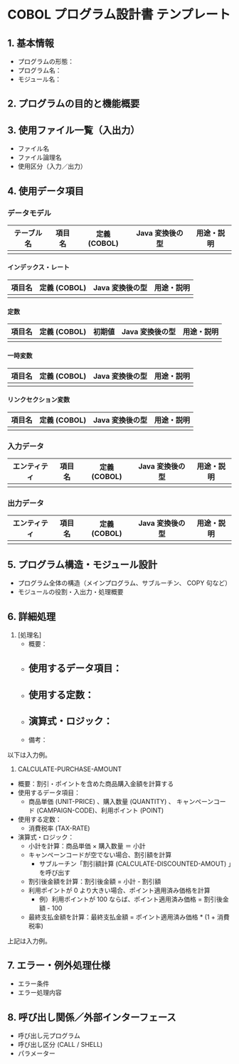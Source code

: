 # COBOL プログラム設計書 テンプレート

## 1. 基本情報

- プログラムの形態：
- プログラム名：
- モジュール名：

## 2. プログラムの目的と機能概要

## 3. 使用ファイル一覧（入出力）

- ファイル名
- ファイル論理名
- 使用区分（入力／出力）

## 4. 使用データ項目

### データモデル

| テーブル名 | 項目名         | 定義 (COBOL)      | Java 変換後の型 | 用途・説明         |
| ---------- | -------------- | ----------------- | --------------- | ------------------ |
|            |                |                   |                 |                    |

#### インデックス・レート

| 項目名         | 定義 (COBOL) | Java 変換後の型 | 用途・説明         |
| -------------- | ------------ | --------------- | ------------------ |
|                |              |                 |                    |

#### 定数

| 項目名       | 定義 (COBOL) | 初期値      | Java 変換後の型 | 用途・説明         |
| ------------ | ------------ | ----------- | --------------- | ------------------ |
|              |              |             |                 |                    |

#### 一時変数

| 項目名         | 定義 (COBOL) | Java 変換後の型 | 用途・説明         |
| -------------- | ------------ | --------------- | ------------------ |
|                |              |                 |                    |

#### リンクセクション変数

| 項目名         | 定義 (COBOL) | Java 変換後の型 | 用途・説明         |
| -------------- | ------------ | --------------- | ------------------ |
|                |              |                 |                    |

### 入力データ

| エンティティ | 項目名 | 定義 (COBOL) | Java 変換後の型 | 用途・説明 |
| ------------ | ------ | ------------ | --------------- | ---------- |
|              |        |              |                 |            |

### 出力データ

| エンティティ | 項目名 | 定義 (COBOL) | Java 変換後の型 | 用途・説明 |
| ------------ | ------ | ------------ | --------------- | ---------- |
|              |        |              |                 |            |

## 5. プログラム構造・モジュール設計

- プログラム全体の構造（メインプログラム、サブルーチン、 COPY 句など）
- モジュールの役割・入出力・処理概要

## 6. 詳細処理

1. [処理名]
   - 概要：
   - 使用するデータ項目：
     - 
   - 使用する定数：
     - 
   - 演算式・ロジック：
     - 
   - 備考：

以下は入力例。

1. CALCULATE-PURCHASE-AMOUNT
  - 概要：割引・ポイントを含めた商品購入金額を計算する
  - 使用するデータ項目：
    - 商品単価 (UNIT-PRICE) 、購入数量 (QUANTITY) 、 キャンペーンコード (CAMPAIGN-CODE)、利用ポイント (POINT)
  - 使用する定数：
    - 消費税率 (TAX-RATE)
  - 演算式・ロジック：
    - 小計を計算：商品単価 × 購入数量 ＝ 小計
    - キャンペーンコードが空でない場合、割引額を計算
      - サブルーチン「割引額計算 (CALCULATE-DISCOUNTED-AMOUT) 」を呼び出す
    - 割引後金額を計算：割引後金額 = 小計 - 割引額
    - 利用ポイントが 0 より大きい場合、ポイント適用済み価格を計算
      - 例）利用ポイントが 100 ならば、ポイント適用済み価格 = 割引後金額 - 100
    - 最終支払金額を計算：最終支払金額 = ポイント適用済み価格 * (1 + 消費税率)

上記は入力例。

## 7. エラー・例外処理仕様

- エラー条件
- エラー処理内容

## 8. 呼び出し関係／外部インターフェース

- 呼び出し元プログラム
- 呼び出し区分 (CALL / SHELL)
- パラメーター
